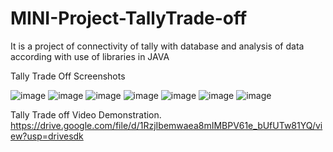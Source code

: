 # MINI-Project-TallyTrade-off
It is a project of connectivity of tally with database and analysis of data according with use of libraries in JAVA

Tally Trade Off Screenshots 

![image](https://user-images.githubusercontent.com/59277684/186890194-54216e53-6151-4d45-aec0-b7511d4f861a.png)
![image](https://user-images.githubusercontent.com/59277684/186890386-6584ae7b-d508-431e-aed1-7fed09e4b0f5.png)
![image](https://user-images.githubusercontent.com/59277684/186890426-314d4bca-6890-4568-bfdf-ad6599ad738e.png)
![image](https://user-images.githubusercontent.com/59277684/186890486-07457197-7713-43b5-b3f4-39ead632fe73.png)
![image](https://user-images.githubusercontent.com/59277684/186890519-632adbc0-eb0d-4dfe-af1a-9e5edf3aaf61.png)
![image](https://user-images.githubusercontent.com/59277684/186890539-3c864376-8aba-4778-bd97-b2c9758fcdef.png)
![image](https://user-images.githubusercontent.com/59277684/186890888-3c2e8e31-26ac-4737-9f32-7b92587ae0f9.png)


Tally Trade off Video Demonstration.
https://drive.google.com/file/d/1RzjIbemwaea8mIMBPV61e_bUfUTw81YQ/view?usp=drivesdk
